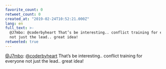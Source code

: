 ```yaml
---
favorite_count: 0
retweet_count: 0
created_at: "2019-02-24T10:52:21.000Z"
lang: en
full_text: >-
  @J7mbo: @coderbyheart That’s be interesting.. conflict training for everyone
  not just the lead.. great idea!
retweeted: true
---
```


[@J7mbo](https://twitter.com/J7mbo):
[@coderbyheart](https://twitter.com/coderbyheart) That’s be interesting..
conflict training for everyone not just the lead.. great idea!
